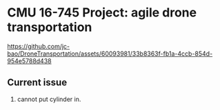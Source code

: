 # CMU 16-745 Project: agile drone transportation



https://github.com/jc-bao/DroneTransportation/assets/60093981/33b8363f-fb1a-4ccb-854d-954e5788d438



## Current issue

1. cannot put cylinder in. 
